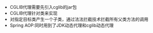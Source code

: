 * CGLIB代理需要先引入cglib的jar包
* CGLIB代理针对类来实现
* 对指定目标类产生一个子类，通过法法拦截技术拦截所有父类方法的调用
* Spring AOP:同时用到了JDK动态代理和cglib动态代理